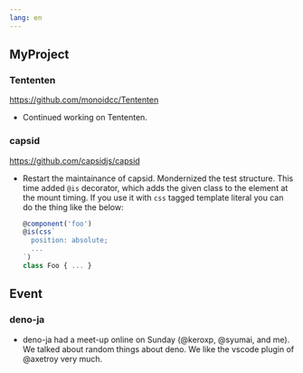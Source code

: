 ```yaml
---
lang: en
---
```


## MyProject

### Tententen

https://github.com/monoidcc/Tententen

- Continued working on Tententen.

### capsid

https://github.com/capsidjs/capsid

- Restart the maintainance of capsid. Mondernized the test structure. This time added `@is` decorator, which adds the given class to the element at the mount timing. If you use it with `css` tagged template literal you can do the thing like the below:

  ```js
  @component('foo')
  @is(css`
    position: absolute;
    ...
  `)
  class Foo { ... }
  ```

## Event

### deno-ja

- deno-ja had a meet-up online on Sunday (@keroxp, @syumai, and me). We talked about random things about deno. We like the vscode plugin of @axetroy very much.
